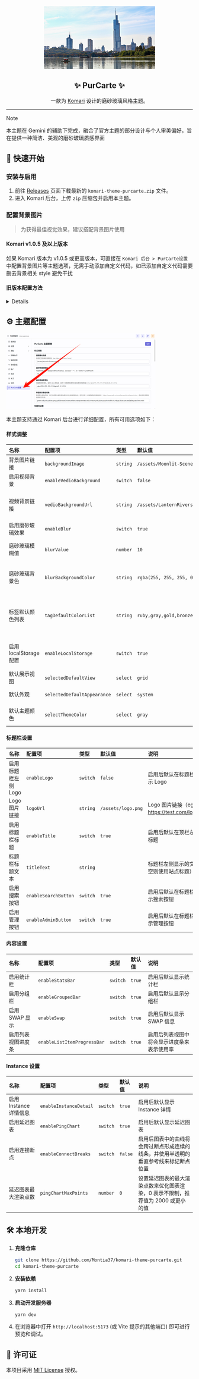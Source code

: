 <div align="center">

<img width="300" src="./cover.png" alt="PurCarte Theme Preview">

## ✨ PurCarte ✨

一款为 [Komari](https://github.com/komari-monitor/komari) 设计的磨砂玻璃风格主题。

</div>

---

> [!NOTE]
> 本主题在 Gemini 的辅助下完成，融合了官方主题的部分设计与个人审美偏好，旨在提供一种简洁、美观的磨砂玻璃质感界面

## 🚀 快速开始

### 安装与启用

1.  前往 [Releases](https://github.com/Montia37/komari-theme-purcarte/releases) 页面下载最新的 `komari-theme-purcarte.zip` 文件。
2.  进入 Komari 后台，上传 `zip` 压缩包并启用本主题。

### 配置背景图片

> 为获得最佳视觉效果，建议搭配背景图片使用

#### Komari v1.0.5 及以上版本

如果 Komari 版本为 v1.0.5 或更高版本，可直接在 `Komari 后台 > PurCarte设置` 中配置背景图片等主题选项，无需手动添加自定义代码，如已添加自定义代码需要删去背景相关 style 避免干扰

#### 旧版本配置方法

<details>

对于旧版本，请在 `Komari 后台 > 设置 > 站点 > 自定义 Body` 处添加以下代码并保存：

```html
<style>
  /* 自定义背景图片 */
  body::before {
    content: "";
    position: fixed;
    top: 0;
    left: 0;
    width: 100%;
    height: 100%;
    z-index: -1;
    background: url(https://i.yon.li/w/682f73d97eade.png) center/cover no-repeat;
  }
</style>
```

</details>

## ⚙️ 主题配置

<img width="80%" src="./public/examples/PurCarte-Theme-Config.png" alt="PurCarte Theme Config">

本主题支持通过 Komari 后台进行详细配置，所有可用选项如下：

#### 样式调整

| 名称 | 配置项 | 类型 | 默认值 | 说明 |
| :--- | :--- | :--- | :--- | :--- |
| 背景图片链接 | `backgroundImage` | `string` | `/assets/Moonlit-Scenery.webp` | 目前仅支持单张背景图片（eg: https://test.com/1.png ） |
| 启用视频背景 | `enableVedioBackground` | `switch` | `false` | 启用后将使用视频作为背景 |
| 视频背景链接 | `vedioBackgroundUrl` | `string` | `/assets/LanternRivers_1080p15fps2Mbps3s.mp4` | 视频背景链接（eg: https://test.com/1.mp4 ），建议使用无声视频，且视频文件较大时可能会影响加载速度 |
| 启用磨砂玻璃效果 | `enableBlur` | `switch` | `true` | 启用后将使主要容器拥有磨砂玻璃效果 |
| 磨砂玻璃模糊值 | `blurValue` | `number` | `10` | 调整模糊值大小，数值越大模糊效果越明显，建议值为 5-20，为 0 则表示不启用模糊效果 |
| 磨砂玻璃背景色 | `blurBackgroundColor` | `string` | `rgba(255, 255, 255, 0.5)\|rgba(0, 0, 0, 0.5)` | 调整模糊背景色，推荐 rgba 颜色值，使用“\|”分隔亮色模式和暗色模式的颜色值（eg: rgba(255, 255, 255, 0.5)\|rgba(0, 0, 0, 0.5)） |
| 标签默认颜色列表 | `tagDefaultColorList` | `string` | `ruby,gray,gold,bronze,brown,yellow,amber,orange,tomato,red` | 标签默认颜色列表，展示的标签将按顺序调用该颜色池，逗号分隔（可用的颜色列表请参考：https://www.radix-ui.com/themes/docs/theme/color ，改完没有生效则说明填写有误） |
| 启用 localStorage 配置 | `enableLocalStorage` | `switch` | `true` | 启用后将优先使用用户浏览器本地配置的视图和外观设置。关闭后将强制使用下方的主题配置，本地可调整但刷新即恢复 |
| 默认展示视图 | `selectedDefaultView` | `select` | `grid` | 设置默认展示视图为网格或表格 |
| 默认外观 | `selectedDefaultAppearance` | `select` | `system` | 设置默认外观为浅色、深色或系统主题 |
| 默认主题颜色 | `selectThemeColor` | `select` | `gray` | 设置默认主题颜色，颜色对照请参考：https://www.radix-ui.com/themes/docs/theme/color |

#### 标题栏设置

| 名称 | 配置项 | 类型 | 默认值 | 说明 |
| :--- | :--- | :--- | :--- | :--- |
| 启用标题栏左侧 Logo | `enableLogo` | `switch` | `false` | 启用后默认在标题栏左侧显示 Logo |
| Logo 图片链接 | `logoUrl` | `string` | `/assets/logo.png` | Logo 图片链接（eg: https://test.com/logo.png） |
| 启用标题栏标题 | `enableTitle` | `switch` | `true` | 启用后默认在顶栏左侧显示标题 |
| 标题栏标题文本 | `titleText` | `string` | &nbsp; | 标题栏左侧显示的文本（留空则使用站点标题） |
| 启用搜索按钮 | `enableSearchButton` | `switch` | `true` | 启用后默认在标题栏右侧显示搜索按钮 |
| 启用管理按钮 | `enableAdminButton` | `switch` | `true` | 启用后默认在标题栏右侧显示管理按钮 |

#### 内容设置

| 名称 | 配置项 | 类型 | 默认值 | 说明 |
| :--- | :--- | :--- | :--- | :--- |
| 启用统计栏 | `enableStatsBar` | `switch` | `true` | 启用后默认显示统计栏 |
| 启用分组栏 | `enableGroupedBar` | `switch` | `true` | 启用后默认显示分组栏 |
| 启用 SWAP 显示 | `enableSwap` | `switch` | `true` | 启用后默认显示 SWAP 信息 |
| 启用列表视图进度条 | `enableListItemProgressBar` | `switch` | `true` | 启用后列表视图中将会显示进度条来表示使用率 |

#### Instance 设置

| 名称 | 配置项 | 类型 | 默认值 | 说明 |
| :--- | :--- | :--- | :--- | :--- |
| 启用 Instance 详情信息 | `enableInstanceDetail` | `switch` | `true` | 启用后默认显示 Instance 详情 |
| 启用延迟图表 | `enablePingChart` | `switch` | `true` | 启用后默认显示延迟图表 |
| 启用连接断点 | `enableConnectBreaks` | `switch` | `false` | 启用后图表中的曲线将会跨过断点形成连续的线条，并使用半透明的垂直参考线来标记断点位置 |
| 延迟图表最大渲染点数 | `pingChartMaxPoints` | `number` | `0` | 设置延迟图表的最大渲染点数来优化图表渲染，0 表示不限制，推荐值为 2000 或更小的值 |

## 🛠️ 本地开发

1.  **克隆仓库**

    ```bash
    git clone https://github.com/Montia37/komari-theme-purcarte.git
    cd komari-theme-purcarte
    ```

2.  **安装依赖**

    ```bash
    yarn install
    ```

3.  **启动开发服务器**

    ```bash
    yarn dev
    ```

4.  在浏览器中打开 `http://localhost:5173` (或 Vite 提示的其他端口) 即可进行预览和调试。

## 📄 许可证

本项目采用 [MIT License](LICENSE) 授权。
